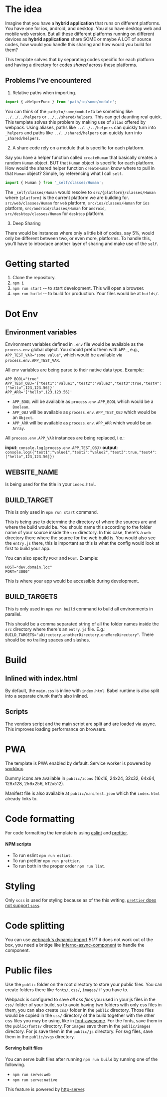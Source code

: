 <!-- @format -->

# The idea

Imagine that you have a **hybrid application** that runs on different platforms. You have one for ios, android, and desktop. You also have desktop web and mobile web version. But all these different platforms running on different devices as **hybrid applications** share SOME or maybe A LOT of source codes, how would you handle this sharing and how would you build for them?

This template solves that by separating codes specific for each platform and having a directory for codes *shared* across these platforms.

## Problems I've encountered

1. Relative paths when importing.

```js
import { aHelperFunc } from 'path/to/some/module';
```

You can think of the `path/to/some/module` to be something like `../../../helpers` or `../../shared/helpers`. This can get daunting real quick. This template solves this problem by making use of `alias` offered by webpack. Using aliases, paths like `../../../helpers` can quickly turn into `_helpers` and paths like `../../shared/helpers` can quickly turn into `_shared/helpers`.

2. A share code rely on a module that is specific for each platform.

Say you have a helper function called `createHuman` that basically creates a random `Human` object. BUT that `Human` object is specific for each platform. How would the shared helper function `createHuman` know where to pull in that `Human` object? Simple, by referencing what I call `self`.

```js
import { Human } from '_self/classes/Human';
```

The `_self/classes/Human` would resolve to `src/{platform}/classes/Human` where `{platform}` is the current platform we are building for. `src/web/classes/Human` for `web` platform, `src/ios/classes/Human` for `ios` platform, `src/android/classes/Human` for `android`, `src/desktop/classes/Human` for `desktop` platform.

3. Deep Sharing

There would be instances where only a little bit of codes, say 5%, would only be different between two, or even more, platforms. To handle this, you'll have to introduce another layer of sharing and make use of the `self`.

# Getting started

1. Clone the repository.
2. `npm i`
3. `npm run start` -- to start development. This will open a browser.
4. `npm run build` -- to build for production. Your files would be at `builds/`.

# Dot Env

## Environment variables

Environment variables defined in `.env` file would be available as the `process.env` global object. You should prefix them with `APP_`, e.g., `APP_TEST_VAR="some value"`, which would be available via `process.env.APP_TEST_VAR`.

All env variables are being parse to their native data type. Example:

```
APP_BOOL="true"
APP_TEST_OBJ='{"test1":"value1","test2":"value2","test3":true,"test4":["hello",123,123.56]}'
APP_ARR='["hello",123,123.56]'
```

- `APP_BOOL` will be available as `process.env.APP_BOOL` which would be a `Boolean`.
- `APP_OBJ` will be available as `process.env.APP_TEST_OBJ` which would be an `Object`.
- `APP_ARR` will be available as `process.env.APP_ARR` which would be an `Array`.

All `process.env.APP_VAR` instances are being replaced, i.e.:

**input**: `console.log(process.env.APP_TEST_OBJ)`
**output**: `console.log({"test1":"value1","test2":"value2","test3":true,"test4":["hello",123,123.56]})`

## WEBSITE_NAME

Is being used for the title in your `index.html`.

## BUILD_TARGET

This is only used in `npm run start` command.

This is being use to determine the directory of where the sources are and where the build would be. You should name this according to the folder name of your source inside the `src` directory. In this case, there's a `web` directory there where the source for the web build is. You would also see the `entry.js` there, this is important as this is what the config would look at first to build your app.

You can also specify `PORT` and `HOST`. Example:

```
HOST="dev.domain.loc"
PORT="3000"
```

This is where your app would be accessible during development.

## BUILD_TARGETS

This is only used in `npm run build` command to build all environments in parallel.

This should be a comma separated string of all the folder names inside the `src` directory where there's an `entry.js` file. E.g.: `BUILD_TARGETS="aDirectory,anotherDirectory,oneMoreDirectory"`. There should be no trailing spaces and slashes.

# Build

## Inlined with index.html

By default, the `main.css` is inline with `index.html`. Babel runtime is also split into a separate chunk that's also inlined.

## Scripts

The vendors script and the main script are split and are loaded via async. This improves loading performance on browsers.

# PWA

The template is PWA enabled by default. Service worker is powered by [workbox](https://github.com/GoogleChrome/workbox).

Dummy icons are available in `public/icons` (16x16, 24x24, 32x32, 64x64, 128x128, 256x256, 512x512).

Manifest file is also available at `public/manifest.json` which the `index.html` already links to.

# Code formatting

For code formatting the template is using [eslint](https://github.com/eslint/eslint) and [prettier](https://github.com/prettier/prettier).

#### NPM scripts

- To run eslint `npm run eslint`.
- To run prettier `npm run prettier`.
- To run both in the proper order `npm run lint`.

# Styling

Only `scss` is used for styling because as of the this writing, [`prettier` does not support `sass`](https://github.com/prettier/prettier/issues/4948).

# Code splitting

You can use [webpack's dynamic import](https://webpack.js.org/guides/code-splitting/#dynamic-imports) _BUT_ it does not work out of the box, you need a bridge like [inferno-async-component](https://github.com/aprilmintacpineda/inferno-async-component) to handle the component.

# Public files

Use the `public` folder on the root directory to store your public files. You can create folders there like `fonts/`, `css/`, `images/` if you have to.

Webpack is configured to save _all css files_ you used in your js files in the `css/` folder of your build, so to avoid having two folders with only css files in them, you can also create `css/` folder in the `public` directory. Those files would be copied in the `css/` directory of the build together with the other css files you may be using, like in [font-awesome](https://www.npmjs.com/package/font-awesome). For the fonts, save them in the `public/fonts/` directory. For `images` save them in the `public/images` directory. For js save them in the `public/js` directory. For svg files, save them in the `public/svgs` directory.

#### Serving built files

You can serve built files after running `npm run build` by running one of the following.

- `npm run serve:web`
- `npm run serve:native`

This feature is powered by [http-server](https://github.com/indexzero/http-server).
